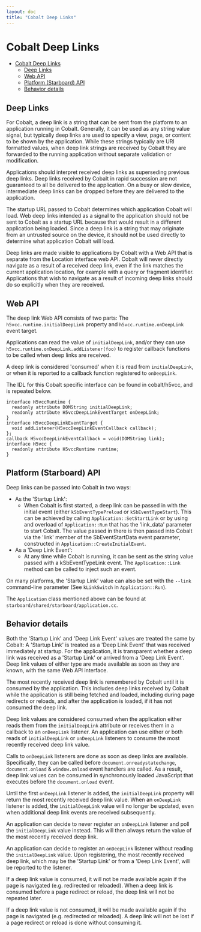 ```yaml
---
layout: doc
title: "Cobalt Deep Links"
---
```

# Cobalt Deep Links

- [Cobalt Deep Links](#cobalt-deep-links)
  - [Deep Links](#deep-links)
  - [Web API](#web-api)
  - [Platform (Starboard) API](#platform-starboard-api)
  - [Behavior details](#behavior-details)
## Deep Links

For Cobalt, a deep link is a string that can be sent from the platform to an
application running in Cobalt. Generally, it can be used as any string value
signal, but typically deep links are used to specify a view, page, or content
to be shown by the application. While these strings typically are URI formatted
values, when deep link strings are received by Cobalt they are forwarded to the
running application without separate validation or modification.

Applications should interpret received deep links as superseding previous deep
links. Deep links received by Cobalt in rapid succession are not guaranteed to
all be delivered to the application. On a busy or slow device, intermediate
deep links can be dropped before they are delivered to the application.

The startup URL passed to Cobalt determines which application Cobalt will load.
Web deep links intended as a signal to the application should not be sent to
Cobalt as a startup URL because that would result in a different application
being loaded. Since a deep link is a string that may originate from an
untrusted source on the device, it should not be used directly to determine
what application Cobalt will load.

Deep links are made visible to applications by Cobalt with a Web API that is
separate from the Location interface web API. Cobalt will never directly
navigate as a result of a received deep link, even if the link matches the
current application location, for example with a query or fragment identifier.
Applications that wish to navigate as a result of incoming deep links should do
so explicitly when they are received.

## Web API

The deep link Web API consists of two parts: The
`h5vcc.runtime.initialDeepLink` property and `h5vcc.runtime.onDeepLink` event
target.

Applications can read the value of `initialDeepLink`, and/or they can use
`h5vcc.runtime.onDeepLink.addListener(foo)` to register callback functions to
be called when deep links are received.

A deep link is considered 'consumed' when it is read from `initialDeepLink`, or
when it is reported to a callback function registered to `onDeepLink`.

The IDL for this Cobalt specific interface can be found in cobalt/h5vcc, and is
repeated below.

```
interface H5vccRuntime {
  readonly attribute DOMString initialDeepLink;
  readonly attribute H5vccDeepLinkEventTarget onDeepLink;
}
interface H5vccDeepLinkEventTarget {
  void addListener(H5vccDeepLinkEventCallback callback);
};
callback H5vccDeepLinkEventCallback = void(DOMString link);
interface H5vcc {
  readonly attribute H5vccRuntime runtime;
}
```

## Platform (Starboard) API

Deep links can be passed into Cobalt in two ways:
 * As the 'Startup Link':
   * When Cobalt is first started, a deep link can be passed in with the
     initial event (either `kSbEventTypePreload` or `kSbEventTypeStart`). This
     can be achieved by calling `Application::SetStartLink` or by using and
     overload of `Application::Run` that has the 'link_data' parameter to start
     Cobalt. The value passed in there is then passed into Cobalt via the
     'link' member of the SbEventStartData event parameter, constructed in
     `Application::CreateInitialEvent`.
 * As a 'Deep Link Event':
   * At any time while Cobalt is running, it can be sent as the string value
     passed with a kSbEventTypeLink event. The `Application::Link` method can
     be called to inject such an event.

On many platforms, the 'Startup Link' value can also be set with the `--link`
command-line parameter (See `kLinkSwitch` in `Application::Run`).

The `Application` class mentioned above can be found at
`starboard/shared/starboard/application.cc`.

## Behavior details

Both the 'Startup Link' and 'Deep Link Event' values are treated the same by
Cobalt: A 'Startup Link' is treated as a 'Deep Link Event' that was received
immediately at startup. For the application, it is transparent whether a deep
link was received as a 'Startup Link' or arrived from a 'Deep Link Event'. Deep
link values of either type are made available as soon as they are known, with
the same Web API interface.

The most recently received deep link is remembered by Cobalt until it is
consumed by the application. This includes deep links received by Cobalt while
the application is still being fetched and loaded, including during page
redirects or reloads, and after the application is loaded, if it has not
consumed the deep link.

Deep link values are considered consumed when the application either reads them
from the `initialDeepLink` attribute or receives them in a callback to an
`onDeepLink` listener. An application can use either or both reads of
`initialDeepLink` or `onDeepLink` listeners to consume the most recently
received deep link value.

Calls to `onDeepLink` listeners are done as soon as deep links are available.
Specifically, they can be called before `document.onreadystatechange`,
`document.onload` & `window.onload` event handlers are called. As a result,
deep link values can be consumed in synchronously loaded JavaScript that
executes before the `document.onload` event.

Until the first `onDeepLink` listener is added, the `initialDeepLink` property
will return the most recently received deep link value. When an `onDeepLink`
listener is added, the `initialDeepLink` value will no longer be updated, even
when additional deep link events are received subsequently.

An application can decide to never register an `onDeepLink` listener and poll
the `initialDeepLink` value instead. This will then always return the value of
the most recently received deep link.

An application can decide to register an `onDeepLink` listener without reading
the `initialDeepLink` value. Upon registering, the most recently received deep
link, which may be the 'Startup Link' or from a 'Deep Link Event', will be
reported to the listener.

If a deep link value is consumed, it will not be made available again if the
page is navigated (e.g. redirected or reloaded). When a deep link is consumed
before a page redirect or reload, the deep link will not be repeated later.

If a deep link value is not consumed, it will be made available again if the
page is navigated (e.g. redirected or reloaded). A deep link will not be lost
if a page redirect or reload is done without consuming it.
